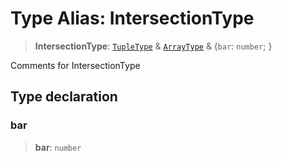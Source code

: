 # Type Alias: IntersectionType

> **IntersectionType**: [`TupleType`](TupleType.md) & [`ArrayType`](ArrayType.md) & \{`bar`: `number`; \}

Comments for IntersectionType

## Type declaration

### bar

> **bar**: `number`
